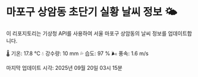 
# 마포구 상암동 초단기 실황 날씨 정보 🌤️

이 리포지토리는 기상청 API를 사용하여 서울 마포구 상암동의 날씨 정보를 업데이트합니다. 

🌡️ 기온: 17.8 ℃
💧 강수량: 10 mm
💦 습도: 97 %
🌬️ 풍속: 1.6 m/s

마지막 업데이트 시각: 2025년 09월 20일 03시 15분    
